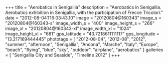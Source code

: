 +++
title = "Aerobatics in Senigallia"
description = "Aerobatics in Senigallia. Aerobatics exhibition in Senigallia, with the participation of Frecce Tricolori."
date = "2012-08-04T16:03:43.10"
image = "20120804@160343"
image_s = "20120804@160343-s"
image_width_s = "400"
image_height_s = "266"
image_xl = "20120804@160343-xl"
image_width_xl = "1024"
image_height_xl = "681"
gps_latitude = "43.7218611111117"
gps_longitude = "13.217169444445"
phototags = [ "2012-08-04", "2012-08", "2012", "summer", "afternoon", "Senigallia", "Ancona", "Marche", "Italy", "Europe", "beach", "flying", "blue", "sky", "outdoor", "airplane", "aerobatics" ]
galleries = [ "Senigallia City and Seaside", "Timeline 2012" ]
+++
